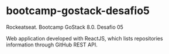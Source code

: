 # bootcamp-gostack-desafio5
Rockeatseat. Bootcamp GoStack 8.0. Desafio 05

Web application developed with ReactJS, which lists repositories information through GitHub REST API.
